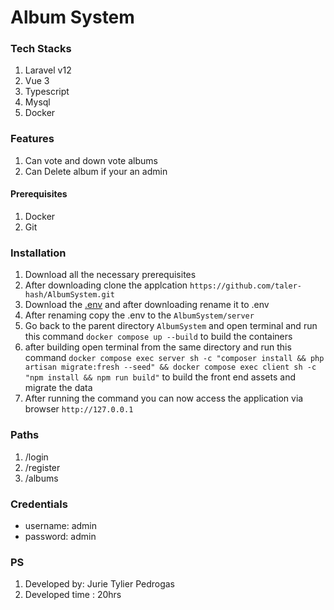 # Album System

### Tech Stacks
1. Laravel v12
2. Vue 3
3. Typescript
4. Mysql
5. Docker

### Features
1. Can vote and down vote albums 
2. Can Delete album if your an admin

#### Prerequisites
1. Docker
2. Git

### Installation
1. Download all the necessary prerequisites
2. After downloading clone the applcation `https://github.com/taler-hash/AlbumSystem.git`
3. Download the [.env](https://drive.google.com/file/d/1t9iHDsGhI5GGjgeYDgffGrMJd7GMhTUV/view?usp=drive_link ".env") and after downloading rename it to .env
4. After renaming copy the .env to the `AlbumSystem/server`
5. Go back to the parent directory `AlbumSystem` and open terminal and run this command `docker compose up --build`
to build the containers
6. after building open terminal from the same directory and run this command `docker compose exec server sh -c "composer install && php artisan migrate:fresh --seed" && docker compose exec client sh -c "npm install && npm run build"` to build the front end assets and migrate the data
7. After running the command you can now access the application via browser `http://127.0.0.1`

### Paths
1. /login
2. /register
3. /albums

### Credentials
- username: admin
- password: admin


### PS
1. Developed by: Jurie Tylier Pedrogas
2. Developed time : 20hrs